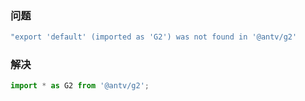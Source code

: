 ### 问题

```javascript
"export 'default' (imported as 'G2') was not found in '@antv/g2'
```

### 解决

```javascript
import * as G2 from '@antv/g2';
```
